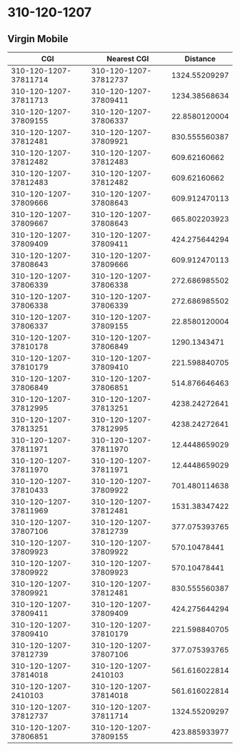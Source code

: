 # 310-120-1207
## Virgin Mobile


| CGI | Nearest CGI | Distance |
|-----|-------------|----------|
| 310-120-1207-37811714 | 310-120-1207-37812737 | 1324.55209297 |
| 310-120-1207-37811713 | 310-120-1207-37809411 | 1234.38568634 |
| 310-120-1207-37809155 | 310-120-1207-37806337 | 22.8580120004 |
| 310-120-1207-37812481 | 310-120-1207-37809921 | 830.555560387 |
| 310-120-1207-37812482 | 310-120-1207-37812483 | 609.62160662 |
| 310-120-1207-37812483 | 310-120-1207-37812482 | 609.62160662 |
| 310-120-1207-37809666 | 310-120-1207-37808643 | 609.912470113 |
| 310-120-1207-37809667 | 310-120-1207-37808643 | 665.802203923 |
| 310-120-1207-37809409 | 310-120-1207-37809411 | 424.275644294 |
| 310-120-1207-37808643 | 310-120-1207-37809666 | 609.912470113 |
| 310-120-1207-37806339 | 310-120-1207-37806338 | 272.686985502 |
| 310-120-1207-37806338 | 310-120-1207-37806339 | 272.686985502 |
| 310-120-1207-37806337 | 310-120-1207-37809155 | 22.8580120004 |
| 310-120-1207-37810178 | 310-120-1207-37806849 | 1290.1343471 |
| 310-120-1207-37810179 | 310-120-1207-37809410 | 221.598840705 |
| 310-120-1207-37806849 | 310-120-1207-37806851 | 514.876646463 |
| 310-120-1207-37812995 | 310-120-1207-37813251 | 4238.24272641 |
| 310-120-1207-37813251 | 310-120-1207-37812995 | 4238.24272641 |
| 310-120-1207-37811971 | 310-120-1207-37811970 | 12.4448659029 |
| 310-120-1207-37811970 | 310-120-1207-37811971 | 12.4448659029 |
| 310-120-1207-37810433 | 310-120-1207-37809922 | 701.480114638 |
| 310-120-1207-37811969 | 310-120-1207-37812481 | 1531.38347422 |
| 310-120-1207-37807106 | 310-120-1207-37812739 | 377.075393765 |
| 310-120-1207-37809923 | 310-120-1207-37809922 | 570.10478441 |
| 310-120-1207-37809922 | 310-120-1207-37809923 | 570.10478441 |
| 310-120-1207-37809921 | 310-120-1207-37812481 | 830.555560387 |
| 310-120-1207-37809411 | 310-120-1207-37809409 | 424.275644294 |
| 310-120-1207-37809410 | 310-120-1207-37810179 | 221.598840705 |
| 310-120-1207-37812739 | 310-120-1207-37807106 | 377.075393765 |
| 310-120-1207-37814018 | 310-120-1207-2410103 | 561.616022814 |
| 310-120-1207-2410103 | 310-120-1207-37814018 | 561.616022814 |
| 310-120-1207-37812737 | 310-120-1207-37811714 | 1324.55209297 |
| 310-120-1207-37806851 | 310-120-1207-37809155 | 423.885933977 |
